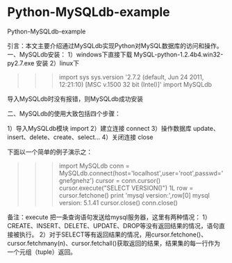 Python-MySQLdb-example
======================

Python-MySQLdb-example

引言：本文主要介绍通过MySQLdb实现Python对MySQL数据库的访问和操作。
一、MySQLdb安装：
1）windows下直接下载 MySQL-python-1.2.4b4.win32-py2.7.exe 安装 
2）linux下
>>> import sys
>>> sys.version
'2.7.2 (default, Jun 24 2011, 12:21:10) [MSC v.1500 32 bit (Intel)]'
>>> import MySQLdb
>>>
导入MySQLdb时没有报错，则MySQLdb成功安装

二、MySQLdb的使用大致包括四个步骤：

1）导入MySQLdb模块  import
2）建立连接 connect
3）操作数据库 update、insert、delete、create、select...
4）关闭连接 close

下面以一个简单的例子演示之：
>>> import MySQLdb
>>> conn = MySQLdb.connect(host='localhost',user='root',passwd='gnefgnehz')
>>> cursor = conn.cursor()
>>> cursor.execute("SELECT VERSION()")
1L
>>> row = cursor.fetchone()
>>> print 'mysql version:',row[0]
mysql version: 5.1.41
>>> cursor.close()
>>> conn.close()
>>>

备注：execute 把一条查询语句发送给mysql服务器，这里有两种情况：
1）CREATE、INSERT、DELETE、UPDATE、DROP等没有返回结果的情况，语句直接被执行。
2）对于SELECT等有返回结果的情况，用cursor.fetchone()、cursor.fetchmany(n)、cursor.fetchall()获取返回的结果，结果集的每一行作为一个元组（tuple）返回。
